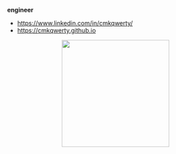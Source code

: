 **engineer**

- https://www.linkedin.com/in/cmkqwerty/
- https://cmkqwerty.github.io

<p align="center">
  <img width="250" src="https://media.giphy.com/media/v1.Y2lkPTc5MGI3NjExMDRyZ210Z3pxZDBqNmpxZXdsMmpxbWpubDRqMXg2cWg3NnVyN2NxOCZlcD12MV9pbnRlcm5hbF9naWZfYnlfaWQmY3Q9Zw/YSeWtruZU3jS5dnRfh/giphy.gif">
</p>
